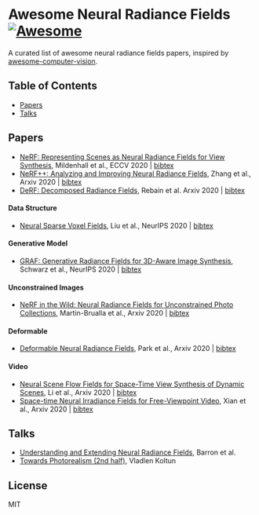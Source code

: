 # Awesome Neural Radiance Fields [![Awesome](https://cdn.rawgit.com/sindresorhus/awesome/d7305f38d29fed78fa85652e3a63e154dd8e8829/media/badge.svg)](https://github.com/sindresorhus/awesome)
A curated list of awesome neural radiance fields papers, inspired by [awesome-computer-vision](https://github.com/jbhuang0604/awesome-computer-vision).

## Table of Contents

 - [Papers](#papers)
 - [Talks](#talks)

## Papers
- [NeRF: Representing Scenes as Neural Radiance Fields for View Synthesis](https://www.matthewtancik.com/nerf), Mildenhall et al., ECCV 2020 | [bibtex](./citations/nerf.txt)
- [NeRF++: Analyzing and Improving Neural Radiance Fields](https://arxiv.org/abs/2010.07492), Zhang et al., Arxiv 2020 | [bibtex](./citations/nerf++.txt)
- [DeRF: Decomposed Radiance Fields](https://arxiv.org/abs/2011.12490), Rebain et al. Arxiv 2020 | [bibtex](./citations/derf.txt)

#### Data Structure
- [Neural Sparse Voxel Fields](https://lingjie0206.github.io/papers/NSVF/), Liu et al., NeurIPS 2020 | [bibtex](./citations/nsvf.txt)

#### Generative Model
- [GRAF: Generative Radiance Fields for 3D-Aware Image Synthesis](https://arxiv.org/abs/2007.02442), Schwarz et al., NeurIPS 2020 | [bibtex](./citations/graf.txt)

#### Unconstrained Images
- [NeRF in the Wild: Neural Radiance Fields for Unconstrained Photo Collections](https://nerf-w.github.io/), Martin-Brualla et al., Arxiv 2020 | [bibtex](./citations/nerf-w.txt)

#### Deformable
- [Deformable Neural Radiance Fields](https://nerfies.github.io/), Park et al., Arxiv 2020 | [bibtex](./citations/d-nerf.txt)

#### Video
- [Neural Scene Flow Fields for Space-Time View Synthesis of Dynamic Scenes](http://www.cs.cornell.edu/~zl548/NSFF/), Li et al., Arxiv 2020 | [bibtex]()
- [Space-time Neural Irradiance Fields for Free-Viewpoint Video](https://video-nerf.github.io/), Xian et al., Arxiv 2020 | [bibtex](./citations/video-nerf.txt)


## Talks
- [Understanding and Extending Neural Radiance Fields](https://www.youtube.com/watch?v=nRyOzHpcr4Q&feature=emb_logo&ab_channel=cvprtum), Barron et al.
- [Towards Photorealism (2nd half)](https://youtu.be/Rd0nBO6--bM?t=1992), Vladlen Koltun

## License 
MIT
